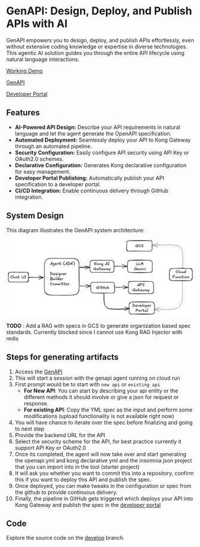# GenAPI: Design, Deploy, and Publish APIs with AI

GenAPI empowers you to design, deploy, and publish APIs effortlessly, even without extensive coding knowledge or expertise in diverse technologies. This agentic AI solution guides you through the entire API lifecycle using natural language interactions.

[Working Demo](https://youtu.be/r9fUBc_rZDY)

[GenAPI](https://genapi.apiprimer.com)

[Developer Portal](https://developer.apiprimer.com)

## Features

*   **AI-Powered API Design:**  Describe your API requirements in natural language and let the agent generate the OpenAPI specification.
*   **Automated Deployment:**  Seamlessly deploy your API to Kong Gateway through an automated pipeline.
*   **Security Configuration:**  Easily configure API security using API Key or OAuth2.0 schemes.
*   **Declarative Configuration:**  Generates Kong declarative configuration for easy management.
*   **Developer Portal Publishing:**  Automatically publish your API specification to a developer portal.
*   **CI/CD Integration:**  Enable continuous delivery through GitHub integration.

## System Design

This diagram illustrates the GenAPI system architecture:

![design](./genapi-design.png)

**TODO** : Add a RAG with specs in GCS to generate organization based spec standards. Currently blocked since I cannot use Kong RAG Injector with redis

## Steps for generating artifacts

1. Access the [GenAPI](https://genapi.apiprimer.com)
2. This will start a session with the genapi agent running on cloud run
3. First prompt would be to start with `new api` or `existing api`
    - **For New API**: You can start by describing your api entity or the different methods it should involve or give a json for request or response. 
    - **For existing API**: Copy the YML spec as the input and perform some modifications (upload functionality is not available right now)
4. You will have chance to iterate over the spec before finalizing and going to next step
5. Provide the backend URL for the API
6. Select the security scheme for the API, for best practice currently it support API Key or OAuth2.0
7. Once its completed, the agent will now take over and start generating the openapi.yml and kong declarative yml and the insomnia json project that you can import into in the tool (starter project)
8. It will ask you whether you want to commit this into a repository, confirm this if you want to deploy this API and publish the spec. 
9. Once deployed, you can make tweaks in the configuration or spec from the github to provide continuous delivery.
10. Finally, the pipeline in GitHub gets triggered which deploys your API into Kong Gateway and publish the spec in the [developer portal](https://developer.apiprimer.com)

## Code

Explore the source code on the [develop](https://github.com/spjohn85/genapi/tree/develop) branch.
